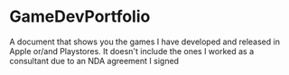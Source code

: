 # GameDevPortfolio
A document that shows you the games I have developed and released in Apple or/and Playstores. It doesn't include the ones I worked as a consultant due to an NDA agreement I signed
